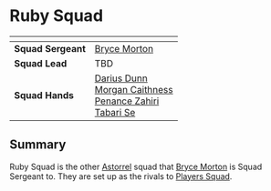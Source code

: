 # Ruby Squad

| []() | |
| --- | --- |
| **Squad Sergeant** | [Bryce Morton](../../../../../people/bryce-morton.md) |
| **Squad Lead** | TBD |
| **Squad Hands** | [Darius Dunn](../../../../../people/darius-dunn.md)<br />[Morgan Caithness](../../../../../people/morgan-caithness.md)<br />[Penance Zahiri](../../../../../people/penance-zahiri.md)<br />[Tabari Se](../../../../../people/tabari-se.md)

## Summary

Ruby Squad is the other [Astorrel](../index.md) squad that [Bryce Morton](../../../../../people/bryce-morton.md) is Squad Sergeant to. They are set up as the rivals to [Players Squad](players.md).
